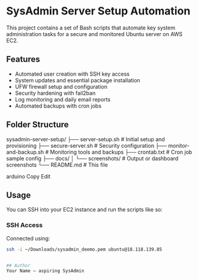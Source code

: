 # SysAdmin Server Setup Automation

This project contains a set of Bash scripts that automate key system administration tasks for a secure and monitored Ubuntu server on AWS EC2.

## Features
- Automated user creation with SSH key access
- System updates and essential package installation
- UFW firewall setup and configuration
- Security hardening with fail2ban
- Log monitoring and daily email reports
- Automated backups with cron jobs

## Folder Structure
sysadmin-server-setup/
├── server-setup.sh # Initial setup and provisioning
├── secure-server.sh # Security configuration
├── monitor-and-backup.sh # Monitoring tools and backups
├── crontab.txt # Cron job sample config
├── docs/
│ └── screenshots/ # Output or dashboard screenshots
└── README.md # This file

arduino
Copy
Edit

## Usage
You can SSH into your EC2 instance and run the scripts like so:

### SSH Access
Connected using:
```bash
ssh -i ~/Downloads/sysadmin_deemo.pem ubuntu@18.118.139.85


## Author
Your Name — aspiring SysAdmin
